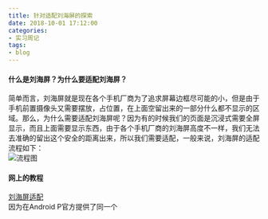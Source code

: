 ```yaml
---
title: 针对适配刘海屏的探索
date: 2018-10-01 17:12:00
categories: 
- 实习周记
tags:
- blog
--- 
```


#### 什么是刘海屏？为什么要适配刘海屏？
简单而言，刘海屏就是现在各个手机厂商为了追求屏幕边框尽可能的小，但是由于手机前置摄像头又需要摆放，占位置，在上面空留出来的一部分什么都不显示的区域。那么，为什么需要适配刘海屏呢？因为有的时候我们的页面是沉浸式需要全屏显示，而且上面需要显示东西，由于各个手机厂商的刘海屏高度不一样，我们无法去准确的留出这个安全的距离出来，所以我们需要适配，一般来说，刘海屏的适配流程如下：  
![流程图]()  
####  网上的教程  
[刘海屏适配](https://www.jianshu.com/p/f93683dcb8b6)  
因为在Android P官方提供了同一个
  
